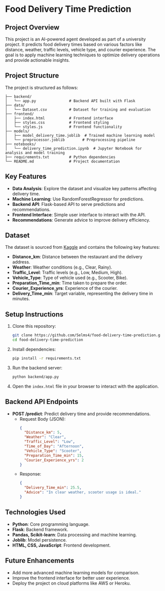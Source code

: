 
# Food Delivery Time Prediction

## Project Overview
This project is an AI-powered agent developed as part of a university project. It predicts food delivery times based on various factors like distance, weather, traffic levels, vehicle type, and courier experience. The goal is to apply machine learning techniques to optimize delivery operations and provide actionable insights.



## Project Structure

The project is structured as follows:
```
├── backend/
│   └── app.py               # Backend API built with Flask
├── data/
│   └── Dataset.csv          # Dataset for training and evaluation
├── frontend/
│   ├── index.html           # Frontend interface
│   ├── styles.css           # Frontend styling
│   └── styles.js            # Frontend functionality
├── models/
│   ├── model_delivery_time.joblib  # Trained machine learning model
│   └── preprocessor.joblib        # Preprocessing pipeline
├── notebooks/
│   └── delivery_time_prediction.ipynb  # Jupyter Notebook for analysis and model training
├── requirements.txt         # Python dependencies
└── README.md                # Project documentation

```

## Key Features
- **Data Analysis**: Explore the dataset and visualize key patterns affecting delivery time.
- **Machine Learning**: Use RandomForestRegressor for predictions.
- **Backend API**: Flask-based API to serve predictions and recommendations.
- **Frontend Interface**: Simple user interface to interact with the API.
- **Recommendations**: Generate advice to improve delivery efficiency.

## Dataset
The dataset is sourced from [Kaggle](https://www.kaggle.com/datasets/denkuznetz/food-delivery-time-prediction/data) and contains the following key features:
- **Distance_km**: Distance between the restaurant and the delivery address.
- **Weather**: Weather conditions (e.g., Clear, Rainy).
- **Traffic_Level**: Traffic levels (e.g., Low, Medium, High).
- **Vehicle_Type**: Type of vehicle used (e.g., Scooter, Bike).
- **Preparation_Time_min**: Time taken to prepare the order.
- **Courier_Experience_yrs**: Experience of the courier.
- **Delivery_Time_min**: Target variable, representing the delivery time in minutes.

## Setup Instructions
1. Clone this repository:
   ```bash
   git clone https://github.com/Selms4/food-delivery-time-prediction.git
   cd food-delivery-time-prediction
   ```
2. Install dependencies:
   ```bash
   pip install -r requirements.txt
   ```
3. Run the backend server:
   ```bash
   python backend/app.py
   ```
4. Open the `index.html` file in your browser to interact with the application.

## Backend API Endpoints
- **POST /predict**: Predict delivery time and provide recommendations.
  - Request Body (JSON):
    ```json
    {
      "Distance_km": 5,
      "Weather": "Clear",
      "Traffic_Level": "Low",
      "Time_of_Day": "Afternoon",
      "Vehicle_Type": "Scooter",
      "Preparation_Time_min": 15,
      "Courier_Experience_yrs": 2
    }
    ```
  - Response:
    ```json
    {
      "Delivery_Time_min": 25.5,
      "Advice": "In clear weather, scooter usage is ideal."
    }
    ```

## Technologies Used
- **Python**: Core programming language.
- **Flask**: Backend framework.
- **Pandas, Scikit-learn**: Data processing and machine learning.
- **Joblib**: Model persistence.
- **HTML, CSS, JavaScript**: Frontend development.

## Future Enhancements
- Add more advanced machine learning models for comparison.
- Improve the frontend interface for better user experience.
- Deploy the project on cloud platforms like AWS or Heroku.

